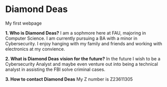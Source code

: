 # Diamond Deas

My first webpage


**1. Who is Diamond Deas?**
I am a sophmore here at FAU, majoring in Computer Science. I am currently pursuing a BA with a minor in Cybersecurity. I enjoy hanging with my family and friends and working with electronics at my convience. 

**2. What is Diamond Deas vision for the future?**
In the future I wish to be a Cybersecurity Analyst and maybe even venture out into being a technical analyst in assisting the FBI solve criminal cases. 

**3. How to contact Diamond Deas**
My Z number is Z23611305


